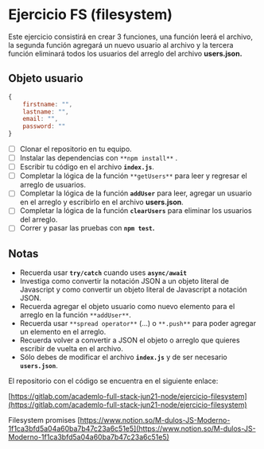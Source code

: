 # Ejercicio FS (filesystem)

Este ejercicio consistirá en crear 3 funciones, una función leerá el archivo, la segunda función agregará un nuevo usuario al archivo y la tercera función eliminará todos los usuarios del arreglo del archivo **users.json.**

## Objeto usuario

```jsx
{
	firstname: "",
	lastname: "",
	email: "",
	password: ""
}
```

- [ ]  Clonar el repositorio en tu equipo.
- [ ]  Instalar las dependencias con `**npm install**` .
- [ ]  Escribir tu código en el archivo **`index.js`**.
- [ ]  Completar la lógica de la función `**getUsers**` para leer y regresar el arreglo de usuarios.
- [ ]  Completar la lógica de la función **`addUser`** para leer, agregar un usuario en el arreglo y escribirlo en el archivo **users.json**.
- [ ]  Completar la lógica de la función **`clearUsers`** para eliminar los usuarios del arreglo.
- [ ]  Correr y pasar las pruebas con **`npm test`.**

## Notas

- Recuerda usar **`try/catch`** cuando uses **`async/await`**
- Investiga como convertir la notación JSON a un objeto literal de Javascript y como convertir un objeto literal de Javascript a notación JSON.
- Recuerda agregar el objeto usuario como nuevo elemento para el arreglo en la función `**addUser**`.
- Recuerda usar `**spread operator**` (...) o `**.push**` para poder agregar un elemento en el arreglo.
- Recuerda volver a convertir a JSON el objeto o arreglo que quieres escribir de vuelta en el archivo.
- Sólo debes de modificar el archivo **`index.js`** y de ser necesario **`users.json`**.

El repositorio con el código se encuentra en el siguiente enlace:

[https://gitlab.com/academlo-full-stack-jun21-node/ejercicio-filesystem](https://gitlab.com/academlo-full-stack-jun21-node/ejercicio-filesystem)

Filesystem promises [https://www.notion.so/M-dulos-JS-Moderno-1f1ca3bfd5a04a60ba7b47c23a6c51e5](https://www.notion.so/M-dulos-JS-Moderno-1f1ca3bfd5a04a60ba7b47c23a6c51e5)